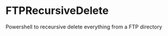FTPRecursiveDelete
==================

Powershell to receursive delete everything from a FTP directory 
